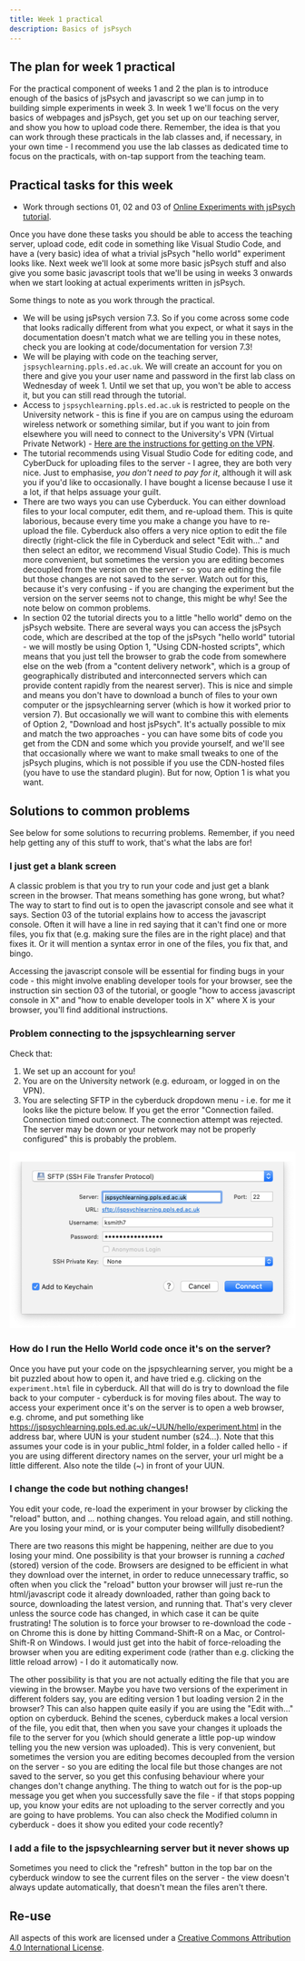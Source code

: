 ```yaml
---
title: Week 1 practical
description: Basics of jsPsych
---
```


## The plan for week 1 practical

For the practical component of weeks 1 and 2 the plan is to introduce enough of the basics of jsPsych and javascript so we can jump in to building simple experiments in week 3. In week 1 we'll focus on the very basics of webpages and jsPsych, get you set up on our teaching server, and show you how to upload code there. Remember, the idea is that you can work through these practicals in the lab classes and, if necessary, in your own time - I recommend you use the lab classes as dedicated time to focus on the practicals, with on-tap support from the teaching team. 


## Practical tasks for this week

- Work through sections 01, 02 and 03 of [Online Experiments with jsPsych tutorial](https://softdev.ppls.ed.ac.uk/online_experiments/index.html).

Once you have done these tasks you should be able to access the teaching server, upload code, edit code in something like Visual Studio Code, and have a (very basic) idea of what a trivial jsPsych "hello world" experiment looks like. Next week we'll look at some more basic jsPsych stuff and also give you some basic javascript tools that we'll be using in weeks 3 onwards when we start looking at actual experiments written in jsPsych.

Some things to note as you work through the practical.

- We will be using jsPsych version 7.3. So if you come across some code that looks radically different from what you expect, or what it says in the documentation doesn't match what we are telling you in these notes, check you are looking at code/documentation for version 7.3!
- We will be playing with code on the teaching server, `jspsychlearning.ppls.ed.ac.uk`. We will create an account for you on there and give you your user name and password in the first lab class on Wednesday of week 1. Until we set that up, you won't be able to access it, but you can still read through the tutorial.
- Access to `jspsychlearning.ppls.ed.ac.uk` is restricted to people on the University network - this is fine if you are on campus using the eduroam wireless network or something similar, but if you want to join from elsewhere you will need to connect to the University's VPN (Virtual Private Network) - [Here are the instructions for getting on the VPN](https://www.ed.ac.uk/information-services/computing/desktop-personal/vpn/vpn-service-introduction).  
- The tutorial recommends using Visual Studio Code for editing code, and CyberDuck for uploading files to the server - I agree, they are both very nice. Just to emphasise, *you don't need to pay for it*, although it will ask you if you'd like to occasionally. I have bought a license because I use it a lot, if that helps assuage your guilt.
- There are two ways you can use Cyberduck. You can either download files to your local computer, edit them, and re-upload them. This is quite laborious, because every time you make a change you have to re-upload the file. Cyberduck also offers a very nice option to edit the file directly (right-click the file in Cyberduck and select "Edit with..." and then select an editor, we recommend Visual Studio Code). This is much more convenient, but sometimes the version you are editing becomes decoupled from the version on the server - so you are editing the file but those changes are not saved to the server. Watch out for this, because it's very confusing - if you are changing the experiment but the version on the server seems not to change, this might be why! See the note below on common problems.
- In section 02 the tutorial directs you to a little "hello world" demo on the jsPsych website. There are several ways you can access the jsPsych code, which are described at the top of the jsPsych "hello world" tutorial - we will mostly be using Option 1, "Using CDN-hosted scripts", which means that you just tell the browser to grab the code from somewhere else on the web (from a "content delivery network", which is a group of geographically distributed and interconnected servers which can provide content rapidly from the nearest server). This is nice and simple and means you don't have to download a bunch of files to your own computer or the jspsychlearning server (which is how it worked prior to version 7). But occasionally we will want to combine this with elements of Option 2, "Download and host jsPsych". It's actually possible to mix and match the two approaches - you can have some bits of code you get from the CDN and some which you provide yourself, and we'll see that occasionally where we want to make small tweaks to one of the jsPsych plugins, which is not possible if you use the CDN-hosted files (you have to use the standard plugin). But for now, Option 1 is what you want.


## Solutions to common problems

See below for some solutions to recurring problems. Remember, if you need help getting any of this stuff to work, that's what the labs are for!

### I just get a blank screen

A classic problem is that you try to run your code and just get a blank screen in the browser. That means something has gone wrong, but what? The way to start to find out is to open the javascript console and see what it says. Section 03 of the tutorial explains how to access the javascript console. Often it will have a line in red saying that it can't find one or more files, you fix that (e.g. making sure the files are in the right place) and that fixes it. Or it will mention a syntax error in one of the files, you fix that, and bingo.

Accessing the javascript console will be essential for finding bugs in your code - this might involve enabling developer tools for your browser, see the instruction sin section 03 of the tutorial, or google "how to access javascript console in X" and "how to enable developer tools in X" where X is your browser, you'll find additional instructions.

### Problem connecting to the jspsychlearning server

Check that:
1. We set up an account for you!
2. You are on the University network (e.g. eduroam, or logged in on the VPN).
3. You are selecting SFTP in the cyberduck dropdown menu - i.e. for me it looks like the picture below. If you get the error "Connection failed. Connection timed out:connect. The connection attempt was rejected. The server may be down or your network may not be properly configured" this is probably the problem.

![cuberduck window](images/cyberduck.png)

### How do I run the Hello World code once it's on the server?

Once you have put your code on the jspsychlearning server, you might be a bit puzzled about how to open it, and have tried e.g. clicking on the `experiment.html` file in cyberduck. All that will do is try to download the file back to your computer - cyberduck is for moving files about. The way to access your experiment once it's on the server is to open a web browser, e.g. chrome, and put something like https://jspsychlearning.ppls.ed.ac.uk/~UUN/hello/experiment.html in the address bar, where UUN is your student number (s24...). Note that this assumes your code is in your public_html folder, in a folder called hello - if you are using different directory names on the server, your url might be a little different. Also note the tilde (~) in front of your UUN.

### I change the code but nothing changes!

You edit your code, re-load the experiment in your browser by clicking the "reload" button, and ... nothing changes. You reload again, and still nothing. Are you losing your mind, or is your computer being willfully disobedient?

There are two reasons this might be happening, neither are due to you losing your mind. One possibility is that your browser is running a *cached* (stored) version of the code. Browsers are designed to be efficient in what they download over the internet, in order to reduce unnecessary traffic, so often when you click the "reload" button your browser will just re-run the html/javascript code it already downloaded, rather than going back to source, downloading the latest version, and running that. That's very clever unless the source code has changed, in which case it can be quite frustrating! The solution is to force your browser to re-download the code - on Chrome this is done by hitting Command-Shift-R on a Mac, or Control-Shift-R on Windows. I would just get into the habit of force-reloading the browser when you are editing experiment code (rather than e.g. clicking the little reload arrow) - I do it automatically now.

The other possibility is that you are not actually editing the file that you are viewing in the browser. Maybe you have two versions of the experiment in different folders say, you are editing version 1 but loading version 2 in the browser? This can also happen quite easily if you are using the "Edit with..." option on cyberduck. Behind the scenes, cyberduck makes a local version of the file, you edit that, then when you save your changes it uploads the file to the server for you (which should generate a little pop-up window telling you the new version was uploaded). This is very convenient, but sometimes the version you are editing becomes decoupled from the version on the server - so you are editing the local file but those changes are not saved to the server, so you get this confusing behaviour where your changes don't change anything. The thing to watch out for is the pop-up message you get when you successfully save the file - if that stops popping up, you know your edits are not uploading to the server correctly and you are going to have problems. You can also check the Modified column in cyberduck - does it show you edited your code recently?

### I add a file to the jspsychlearning server but it never shows up

Sometimes you need to click the "refresh" button in the top bar on the cyberduck window to see the current files on the server - the view doesn't always update automatically, that doesn't mean the files aren't there.

## Re-use

All aspects of this work are licensed under a [Creative Commons Attribution 4.0 International License](http://creativecommons.org/licenses/by/4.0/).
